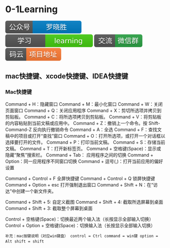 # 0-1Learning

![alt text](../static/common/svg/luoxiaosheng.svg "公众号")
![alt text](../static/common/svg/luoxiaosheng_learning.svg "学习")
![alt text](../static/common/svg/luoxiaosheng_wechat.svg "微信")
![alt text](../static/common/svg/luoxiaosheng_gitee.svg "码云")

## mac快捷键、xcode快捷键、IDEA快捷键

### Mac快捷键
Command + H：隐藏窗口
Command + M：最小化窗口
Command + W：关闭页面窗口
Command + Q：关闭应用程序
Command + X：剪切所选项并拷贝到剪贴板。
Command + C：将所选项拷贝到剪贴板。
Command + V：将剪贴板的内容粘贴到当前文稿或应用中。
Command + Z：撤销上一个命令。按 Shift-Command-Z 反向执行撤销命令
Command + A：全选
Command + F：查找文稿中的项目或打开“查找”窗口
Command + O：打开所选项，或打开一个对话框以选择要打开的文件。
Command + P：打印当前文稿。
Command + S：存储当前文稿。
Command + T：打开新标签页。
Command + 空格键(Space)：显示或隐藏“聚焦”搜索栏。
Command + Tab： 应用程序之间的切换
Command + Option：同一应用程序不同窗口切换
Command + 逗号(,)：打开当前应用的偏好设置

Command + Control + F   全屏快捷键
Command + Control + Q   锁屏快捷键
Command + Option + esc  打开强制退出窗口
Command + Shift + N：在“访达”中创建一个新文件夹。

Command + Shift + 5: 自定义截图
Command + Shift + 4: 截取所选屏幕到桌面
Command + Shift + 3: 截取整个屏幕到桌面

Control + 空格键(Space)：切换最近两个输入法（长按显示全部输入切换）
Control + Option + 空格键(Space)：切换输入法（长按显示全部输入切换）

`补充：mac按键说明（对应win键盘）
control = Ctrl
command = win键
option = Alt
shift = shift`












